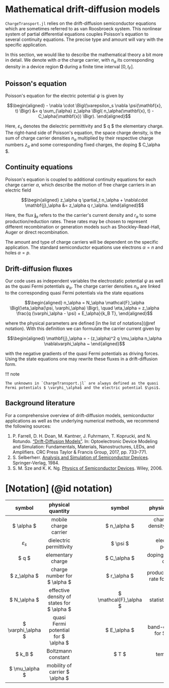 
Mathematical drift-diffusion models
================================
`ChargeTransport.jl` relies on the drift-diffusion semiconductor equations which are sometimes
referred to as van Roosbroeck system. This nonlinear system of partial differential equations
couples Poisson's equation to several continuity equations. The precise type and amount will vary with the specific application.

In this section, we would like to
describe the mathematical theory a bit more in detail. We denote with $\alpha$ the charge
carrier, with $n_\alpha$ its corresponding density in a device region $\mathbf{\Omega}$ during a
finite time interval $[0, t_F]$.

## Poisson's equation

Poisson's equation for the electric potential $\psi$ is given by
```math
\begin{aligned}
- \nabla \cdot \Bigl(\varepsilon_s \nabla \psi(\mathbf{x}, t) \Bigr) &= q \sum_{\alpha} z_\alpha \Bigl( n_\alpha(\mathbf{x}, t) - C_\alpha(\mathbf{x}) \Bigr).
\end{aligned}
```
Here,
$\varepsilon_s$
denotes the dielectric permittivity and $ q $ the elementary charge. The right-hand side of Poisson's equation, the space charge density, is the sum of charge carrier densities
$n_\alpha$
multiplied by their respective charge numbers
$z_\alpha$
and some corresponding fixed charges, the doping $ C_\alpha $.

## Continuity equations

Poisson's equation is coupled to additional continuity equations for each charge carrier $\alpha$, which describe the motion of free charge carriers in an electric field
```math
\begin{aligned}
z_\alpha q \partial_t n_\alpha +  \nabla\cdot \mathbf{j}_\alpha
	&=
	z_\alpha q	r_\alpha.
\end{aligned}
```
Here, the flux
$\mathbf{j}_\alpha$
refers to the the carrier's current density and $r_\alpha$ to some production/reduction rates.
These rates may be chosen to represent different recombination or generation models such as Shockley-Read-Hall, Auger or direct recombination.

The amount and type of charge carriers will be dependent on the specific application. The standard semiconductor equations use electrons $\alpha=n$ and holes $\alpha=p$.

## Drift-diffusion fluxes
Our code uses as independent variables the electrostatic potential $\psi$ as well as the quasi Fermi
potentials $\varphi_\alpha$. The charge carrier densities $n_\alpha$ are linked to the corresponding quasi Fermi potentials via the state equations
```math
\begin{aligned}
n_\alpha = N_\alpha \mathcal{F}_\alpha \Bigl(\eta_\alpha(\psi, \varphi_\alpha) \Bigr), \quad \eta_\alpha = z_\alpha \frac{q (\varphi_\alpha - \psi) + E_\alpha}{k_B T},
\end{aligned}
```
where the physical parameters are defined [in the list of notations](@ref notation). With this definition we can formulate the carrier current given by
```math
\begin{aligned}
    \mathbf{j}_\alpha
	=
    - (z_\alpha)^2 q \mu_\alpha
    n_\alpha
    \nabla\varphi_\alpha
    ~
\end{aligned}
```
with the negative gradients of the quasi Fermi potentials as driving forces. Using the state equations one may rewrite these fluxes in a drift-diffusion form.

!!! note

    The unknowns in `ChargeTransport.jl` are always defined as the quasi Fermi potentials $ \varphi_\alpha$ and the electric potential $\psi$.


## Background literature

For a comprehensive overview of drift-diffusion models, semiconductor applications as well as the underlying numerical methods, we recommend the following sources:

1. P. Farrell, D. H. Doan, M. Kantner, J. Fuhrmann, T. Koprucki, and N. Rotundo. [“Drift-Diffusion Models”](https://www.taylorfrancis.com/chapters/edit/10.4324/9781315152318-25/drift-diffusion-models-patricio-farrell-nella-rotundo-duy-hai-doan-markus-kantner-j%C3%BCrgen-fuhrmann-thomas-koprucki). In: Optoelectronic Device Modeling and Simulation: Fundamentals, Materials, Nanostructures, LEDs, and Amplifiers. CRC Press Taylor & Francis Group, 2017, pp. 733–771.
2. S. Selberherr. [Analysis and Simulation of Semiconductor Devices](https://link.springer.com/book/10.1007/978-3-7091-8752-4). Springer-Verlag, 1984.
3. S. M. Sze and K. K. Ng. [Physics of Semiconductor Devices](https://onlinelibrary.wiley.com/doi/book/10.1002/0470068329). Wiley, 2006.


# [Notation] (@id notation)

| **symbol** | **physical quantity** |   |   |   |   | **symbol** | **physical quantity** |
| :---:         |     :---:      |          :---: |          :---: |          :---: |          :---: |          :---: |          :---: |
| $ \alpha $   | mobile charge carrier     |      |      |      |      | $ n_\alpha $    | charge carrier density of $ \alpha $    |
| $\varepsilon_s$     | dielectric permittivity       |      |      |      |      | $ \psi $      | electrostatic potential      |
| $ q $     | elementary charge       |      |      |      |      | $ C_\alpha $      | doping/background charge      |
| $ z_\alpha $     | charge number for $ \alpha $       |      |      |      |      | $ r_\alpha $     | production/reaction rate for $ \alpha $       |      |      |      |      | $ \mathbf{j}_\alpha $      | current density for $ \alpha $      |
| $ N_\alpha $     | effective density of states for $ \alpha $       |      |      |      |      | $ \mathcal{F}_\alpha $      | statistics function      |
| $ \varphi_\alpha $     | quasi Fermi potential for $ \alpha $       |      |      |      |      | $ E_\alpha $      | band-edge energy for $ \alpha $      |
| $ k_B $     | Boltzmann constant       |      |      |      |      | $ T $      | temperature      |
| $ \mu_\alpha $     | mobility of carrier $ \alpha $      |      |      |      |      |        |        |

